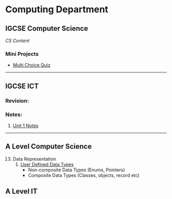 # Computing Department

## IGCSE Computer Science

*CS Content*

### Mini Projects

* [Multi Choice Quiz](pages/IGCSE-mini-projects/progamming/mc-quiz/multi-choice.quiz.md)

---

## IGCSE ICT

### Revision:

### Notes:
1. [Unit 1 Notes](pages/revision/unit1-notes.md)

---

## A Level Computer Science

13. Data Representation
    1. [User Defined Data Types](pages/9618/13DataRepresentation.md)
        * Non-composite Data Types (Enums, Pointers)
        * Composite Data Types (Classes, objects, record etc)

## A Level IT
